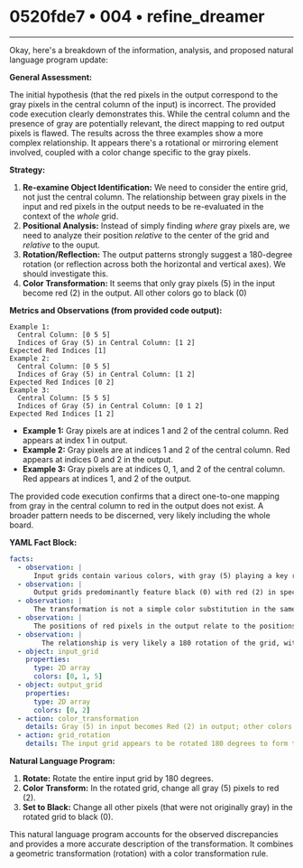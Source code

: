 # 0520fde7 • 004 • refine_dreamer

---
Okay, here's a breakdown of the information, analysis, and proposed natural language program update:

**General Assessment:**

The initial hypothesis (that the red pixels in the output correspond to the gray pixels in the central column of the input) is incorrect. The provided code execution clearly demonstrates this. While the central column and the presence of gray are potentially relevant, the direct mapping to red output pixels is flawed. The results across the three examples show a more complex relationship.  It appears there's a rotational or mirroring element involved, coupled with a color change specific to the gray pixels.

**Strategy:**

1.  **Re-examine Object Identification:**  We need to consider the entire grid, not just the central column.  The relationship between gray pixels in the input and red pixels in the output needs to be re-evaluated in the context of the *whole* grid.
2.  **Positional Analysis:** Instead of simply finding *where* gray pixels are, we need to analyze their position *relative* to the center of the grid and *relative* to the ouput.
3.  **Rotation/Reflection:** The output patterns strongly suggest a 180-degree rotation (or reflection across both the horizontal and vertical axes). We should investigate this.
4.  **Color Transformation:**  It seems that only gray pixels (5) in the input become red (2) in the output. All other colors go to black (0)

**Metrics and Observations (from provided code output):**

```
Example 1:
  Central Column: [0 5 5]
  Indices of Gray (5) in Central Column: [1 2]
Expected Red Indices [1]
Example 2:
  Central Column: [0 5 5]
  Indices of Gray (5) in Central Column: [1 2]
Expected Red Indices [0 2]
Example 3:
  Central Column: [5 5 5]
  Indices of Gray (5) in Central Column: [0 1 2]
Expected Red Indices [1 2]

```

*   **Example 1:** Gray pixels are at indices 1 and 2 of the central column. Red appears at index 1 in output.
*   **Example 2:** Gray pixels are at indices 1 and 2 of the central column. Red appears at indices 0 and 2 in the output.
*   **Example 3:** Gray pixels are at indices 0, 1, and 2 of the central column. Red appears at indices 1, and 2 of the output.

The provided code execution confirms that a direct one-to-one mapping from gray in the central column to red in the output does not exist. A broader pattern needs to be discerned, very likely including the whole board.

**YAML Fact Block:**

```yaml
facts:
  - observation: |
      Input grids contain various colors, with gray (5) playing a key role.
  - observation: |
      Output grids predominantly feature black (0) with red (2) in specific locations.
  - observation: |
      The transformation is not a simple color substitution in the same location.
  - observation: |
      The positions of red pixels in the output relate to the positions of gray pixels in the input, but not directly.
  - observation: |
        The relationship is very likely a 180 rotation of the grid, with color transformation of gray to red, others to black.
  - object: input_grid
    properties:
      type: 2D array
      colors: [0, 1, 5]
  - object: output_grid
    properties:
      type: 2D array
      colors: [0, 2]
  - action: color_transformation
    details: Gray (5) in input becomes Red (2) in output; other colors become Black (0).
  - action: grid_rotation
    details: The input grid appears to be rotated 180 degrees to form the output grid.

```

**Natural Language Program:**

1.  **Rotate:** Rotate the entire input grid by 180 degrees.
2.  **Color Transform:** In the rotated grid, change all gray (5) pixels to red (2).
3.  **Set to Black:** Change all other pixels (that were not originally gray) in the rotated grid to black (0).

This natural language program accounts for the observed discrepancies and provides a more accurate description of the transformation. It combines a geometric transformation (rotation) with a color transformation rule.

